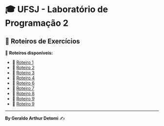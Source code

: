# 🎓 UFSJ - Laboratório de Programação 2

## 📌 Roteiros de Exercícios

📂 **Roteiros disponíveis:**

- 📖 [Roteiro 1](/roteiro_1/roteiro_1.pdf)
- 📖 [Roteiro 2](/roteiro_2/212050034_roteiro2.pdf)
- 📖 [Roteiro 3](/roteiro_3/212050034_roteiro3.pdf)
- 📖 [Roteiro 4](/roteiro_4/212050034_roteiro4.pdf)
- 📖 [Roteiro 6](/roteiro_6/212050034_roteiro6.pdf)
- 📖 [Roteiro 7](/roteiro_7/212050034_roteiro7.pdf)
- 📖 [Roteiro 8](/roteiro_8/212050034_roteiro8.pdf)
- 📖 [Roteiro 9](/roteiro_9/212050034_roteiro9.pdf)
- 📖 [Roteiro 9](/roteiro_9/212050034_roteiro10.pdf)

---

**By Geraldo Arthur Detomi** ✍️
